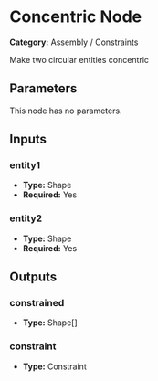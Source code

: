 
# Concentric Node

**Category:** Assembly / Constraints

Make two circular entities concentric

## Parameters

This node has no parameters.

## Inputs


### entity1
- **Type:** Shape
- **Required:** Yes



### entity2
- **Type:** Shape
- **Required:** Yes



## Outputs


### constrained
- **Type:** Shape[]



### constraint
- **Type:** Constraint




